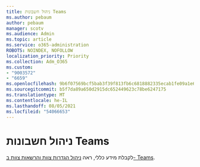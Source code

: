 ```yaml
---
title: ניהול חשבונות Teams
ms.author: pebaum
author: pebaum
manager: scotv
ms.audience: Admin
ms.topic: article
ms.service: o365-administration
ROBOTS: NOINDEX, NOFOLLOW
localization_priority: Priority
ms.collection: Adm_O365
ms.custom:
- "9003572"
- "6659"
ms.openlocfilehash: 9b6f07569bcf5bab3f39f813fb6c6818882335ecab1fe09a1e65f2e06ff2edd5
ms.sourcegitcommit: b5f7da89a650d2915dc652449623c78be6247175
ms.translationtype: MT
ms.contentlocale: he-IL
ms.lasthandoff: 08/05/2021
ms.locfileid: "54066653"
---
```

# <a name="managing-teams-accounts"></a>ניהול חשבונות Teams

לקבלת מידע כללי, ראה [ניהול הגדרות צוות והרשאות צוות ב- Teams](https://support.microsoft.com/office/ce053b04-1b8e-4796-baa8-90dc427b3acc#ID0EAABAAA=Desktop).
